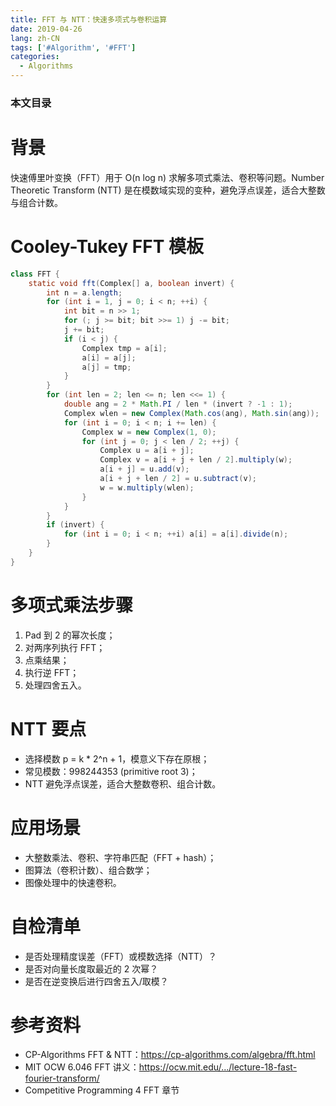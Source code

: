 ```yaml
---
title: FFT 与 NTT：快速多项式与卷积运算
date: 2019-04-26
lang: zh-CN
tags: ['#Algorithm', '#FFT']
categories:
  - Algorithms
---
```


### 本文目录
<!-- toc -->

# 背景
快速傅里叶变换（FFT）用于 O(n log n) 求解多项式乘法、卷积等问题。Number Theoretic Transform (NTT) 是在模数域实现的变种，避免浮点误差，适合大整数与组合计数。

# Cooley-Tukey FFT 模板
```java
class FFT {
    static void fft(Complex[] a, boolean invert) {
        int n = a.length;
        for (int i = 1, j = 0; i < n; ++i) {
            int bit = n >> 1;
            for (; j >= bit; bit >>= 1) j -= bit;
            j += bit;
            if (i < j) {
                Complex tmp = a[i];
                a[i] = a[j];
                a[j] = tmp;
            }
        }
        for (int len = 2; len <= n; len <<= 1) {
            double ang = 2 * Math.PI / len * (invert ? -1 : 1);
            Complex wlen = new Complex(Math.cos(ang), Math.sin(ang));
            for (int i = 0; i < n; i += len) {
                Complex w = new Complex(1, 0);
                for (int j = 0; j < len / 2; ++j) {
                    Complex u = a[i + j];
                    Complex v = a[i + j + len / 2].multiply(w);
                    a[i + j] = u.add(v);
                    a[i + j + len / 2] = u.subtract(v);
                    w = w.multiply(wlen);
                }
            }
        }
        if (invert) {
            for (int i = 0; i < n; ++i) a[i] = a[i].divide(n);
        }
    }
}
```

# 多项式乘法步骤
1. Pad 到 2 的幂次长度；
2. 对两序列执行 FFT；
3. 点乘结果；
4. 执行逆 FFT；
5. 处理四舍五入。

# NTT 要点
- 选择模数 p = k * 2^n + 1，模意义下存在原根；
- 常见模数：998244353 (primitive root 3)；
- NTT 避免浮点误差，适合大整数卷积、组合计数。

# 应用场景
- 大整数乘法、卷积、字符串匹配（FFT + hash）；
- 图算法（卷积计数）、组合数学；
- 图像处理中的快速卷积。

# 自检清单
- 是否处理精度误差（FFT）或模数选择（NTT）？
- 是否对向量长度取最近的 2 次幂？
- 是否在逆变换后进行四舍五入/取模？

# 参考资料
- CP-Algorithms FFT & NTT：https://cp-algorithms.com/algebra/fft.html
- MIT OCW 6.046 FFT 讲义：https://ocw.mit.edu/.../lecture-18-fast-fourier-transform/
- Competitive Programming 4 FFT 章节
